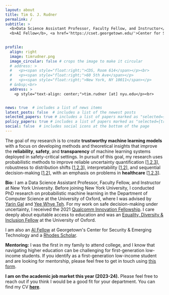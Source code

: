 ```yaml
---
layout: about
title: Tim G. J. Rudner
permalink: /
subtitle: >
  <b>Data Science Assistant Professor, Faculty Fellow, and Instructor</b>, <a href='https://cds.nyu.edu/'>Center for Data Science</a>, New York University<br>
  <b>AI Fellow</b>, <a href='https://cset.georgetown.edu/'>Center for Security & Emerging Technology</a>, Georgetown University<br>
  

profile:
  align: right
  image: timrudner.png
  image_circular: false # crops the image to make it circular
  # address: >
  #   <p><span style="float:right;">CDS, Room 614</span></p><br>
  #   <p><span style="float:right;">60 5th Ave</span></p>
  #   <p><span style="float:right;">New York, NY 10011</span></p>
  # &nbsp;<br>
  address: >
    <p style="text-align: center;">tim.rudner [at] nyu.edu</p><br>


news: true  # includes a list of news items
latest_posts: false  # includes a list of the newest posts
selected_papers: true # includes a list of papers marked as "selected={true}"
policy_papers: true # includes a list of papers marked as "selected={true}"
social: false  # includes social icons at the bottom of the page
---
```


The goal of my research is to create **trustworthy machine learning models** with <nobr>a focus</nobr> on developing methods and theoretical insights that improve the **reliability**, **safety**, and **transparency** of machine learning systems deployed in safety-critical settings.
In pursuit of this goal, my research uses probabilistic methods to improve reliable uncertainty quantification [<a href="https://timrudner.com/fseb" target="_blank">1</a>,<a href="https://timrudner.com/uap" target="_blank">2</a>,<a href="https://timrudner.com/fsvi" target="_blank">3</a>], robustness to distribution shifts [<a href="https://timrudner.com/gap" target="_blank">1</a>,<a href="https://timrudner.com/plex" target="_blank">2</a>,<a href="https://timrudner.com/retina" target="_blank">3</a>], interpretability [<a href="https://timrudner.com/m2ib" target="_blank">1</a>,<a href="https://timrudner.com/fsmap" target="_blank">2</a>], and sequential decision-making [<a href="https://timrudner.com/odrl" target="_blank">1</a>,<a href="https://timrudner.com/sfsvi" target="_blank">2</a>], with an emphasis on problems in **healthcare** [<a href="https://timrudner.com/qsavi" target="_blank">1</a>,<a href="https://timrudner.com/nos" target="_blank">2</a>,<a href="https://timrudner.com/m2d2" target="_blank">3</a>].

<!-- The goal of my research is to develop methods and theoretical insights that enable the **safe deployment of machine learning systems** in safety-critical settings by drawing on tools from **probabilistic machine learning**. <nobr>I am</nobr>
 particularly interested in
 - reliable uncertainty quantification in deep learning [[1](https://openreview.net/pdf?id=9EndFTDiqh),[2](https://timrudner.com/fseb/Rudner2023_Function-Space_Regularization_in_Neural_Networks-_A_Probabilistic_Perspective.pdf),[3](https://openreview.net/pdf?id=OQs0pLKGGpS)]
 - robustness to distribution shifts [[1](https://arxiv.org/pdf/2207.07411.pdf),[2](https://arxiv.org/pdf/2211.12717.pdf)]
 - AI-assisted clinical decision-making and drug discovery [[1](https://proceedings.mlr.press/v202/klarner23a/klarner23a.pdf),[2](https://openreview.net/pdf?id=MfiK69Ga6p)]
 - sequential decision-making [[1](https://arxiv.org/pdf/2104.10190.pdf),[2](https://proceedings.mlr.press/v162/rudner22a/rudner22a.pdf)] -->

**Bio:** I am a Data Science Assistant Professor, Faculty Fellow, and Instructor at New York University. Before joining New York University, I conducted PhD research on probabilistic machine learning in the Department of Computer Science at the University of Oxford, where I was advised by [<nobr>Yarin Gal</nobr>](https://www.cs.ox.ac.uk/people/yarin.gal) and [Yee Whye Teh](http://csml.stats.ox.ac.uk/people/teh). For my work on safe decision-making under uncertainty, I received the 2021  <a href="https://www.qualcomm.com/news/releases/2021/07/26/qualcomm-innovation-fellowship-europe-rewards-excellent-young-researchers" target="_blank">Qualcomm Innovation Fellowship</a>. I care deeply about equitable access to education and was an [Equality, Diversity & Inclusion Fellow](https://www.mpls.ox.ac.uk/equality-and-diversity/mpls-ed-i-fellows) at the University of Oxford.

I am also an [AI Fellow](https://cset.georgetown.edu) at Georgetown's Center for Security & Emerging Technology and a [Rhodes Scholar](https://www.rhodeshouse.ox.ac.uk/).

**Mentoring:** I was the first in my family to attend college, and I know that navigating higher education can be challenging for first-generation low-income students. If you identify as a first-generation low-income student and are looking for mentorship, please feel free to get in touch using <a href="https://forms.gle/DbHU2m5Ws7iVEjKi9" target="_blank">this form</a>.

**I am on the academic job market this year (2023-24).** Please feel free to reach out if you think I would be a good fit for your department. You can find my CV **<a href="https://timrudner.com/cv" target="_blank">here</a>**.